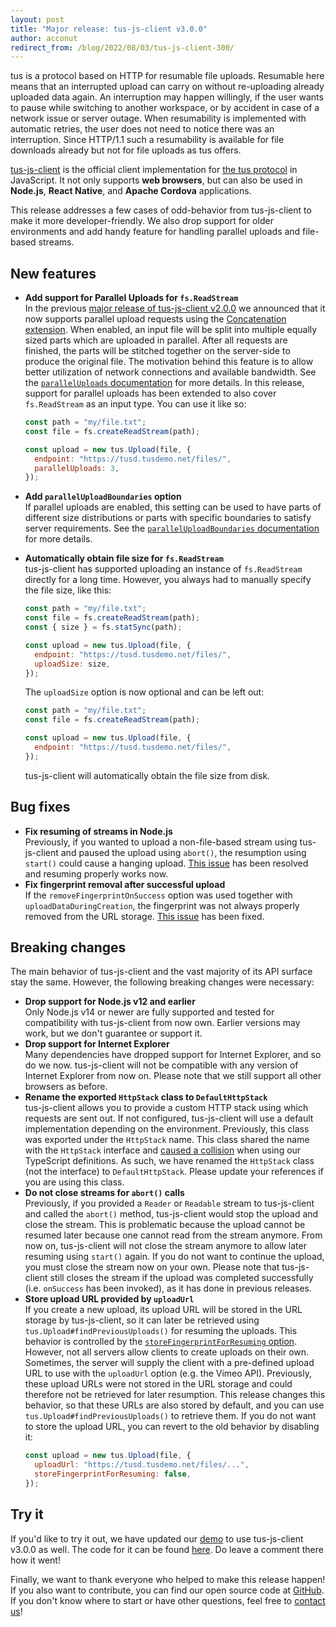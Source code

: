 ```yaml
---
layout: post
title: "Major release: tus-js-client v3.0.0"
author: acconut
redirect_from: /blog/2022/08/03/tus-js-client-300/
---
```


tus is a protocol based on HTTP for resumable file uploads. Resumable here means that an interrupted upload can carry on without re-uploading already uploaded data again. An interruption may happen willingly, if the user wants to pause while switching to another workspace, or by accident in case of a network issue or server outage. When resumability is implemented with automatic retries, the user does not need to notice there was an interruption. Since HTTP/1.1 such a resumability is available for file downloads already but not for file uploads as tus offers.

[tus-js-client](https://github.com/tus/tus-js-client/) is the official client implementation for [the tus protocol](/protocols/resumable-upload.html) in JavaScript. It not only supports **web browsers**, but can also be used in **Node.js**, **React Native**, and **Apache Cordova** applications.

This release addresses a few cases of odd-behavior from tus-js-client to make it more developer-friendly. We also drop support for older environments and add handy feature for handling parallel uploads and file-based streams.

## New features

- **Add support for Parallel Uploads for `fs.ReadStream`**<br />
  In the previous [major release of tus-js-client v2.0.0](https://tus.io/blog/2020/05/04/tus-js-client-200.html) we announced that it now supports parallel upload requests using the [Concatenation extension](https://tus.io/protocols/resumable-upload.html#concatenation). When enabled, an input file will be split into multiple equally sized parts which are uploaded in parallel. After all requests are finished, the parts will be stitched together on the server-side to produce the original file. The motivation behind this feature is to allow better utilization of network connections and available bandwidth. See the [`parallelUploads` documentation](https://github.com/tus/tus-js-client/blob/v3.0.0/docs/api.md#paralleluploads) for more details.
  In this release, support for parallel uploads has been extended to also cover `fs.ReadStream` as an input type. You can use it like so:

  ```js
  const path = "my/file.txt";
  const file = fs.createReadStream(path);

  const upload = new tus.Upload(file, {
    endpoint: "https://tusd.tusdemo.net/files/",
    parallelUploads: 3,
  });
  ```

- **Add `parallelUploadBoundaries` option**<br />
  If parallel uploads are enabled, this setting can be used to have parts of different size distributions or parts with specific boundaries to satisfy server requirements. See the [`parallelUploadBoundaries` documentation](https://github.com/tus/tus-js-client/blob/v3.0.0/docs/api.md#paralleluploadboundaries) for more details.
- **Automatically obtain file size for `fs.ReadStream`**<br />
  tus-js-client has supported uploading an instance of `fs.ReadStream` directly for a long time. However, you always had to manually specify the file size, like this:

  ```js
  const path = "my/file.txt";
  const file = fs.createReadStream(path);
  const { size } = fs.statSync(path);

  const upload = new tus.Upload(file, {
    endpoint: "https://tusd.tusdemo.net/files/",
    uploadSize: size,
  });
  ```

  The `uploadSize` option is now optional and can be left out:

  ```js
  const path = "my/file.txt";
  const file = fs.createReadStream(path);

  const upload = new tus.Upload(file, {
    endpoint: "https://tusd.tusdemo.net/files/",
  });
  ```

  tus-js-client will automatically obtain the file size from disk.

## Bug fixes

- **Fix resuming of streams in Node.js**<br />
  Previously, if you wanted to upload a non-file-based stream using tus-js-client and paused the upload using `abort()`, the resumption using `start()` could cause a hanging upload. [This issue](https://github.com/tus/tus-js-client/issues/275) has been resolved and resuming properly works now.
- **Fix fingerprint removal after successful upload**<br />
  If the `removeFingerprintOnSuccess` option was used together with `uploadDataDuringCreation`, the fingerprint was not always properly removed from the URL storage. [This issue](https://github.com/tus/tus-js-client/issues/397) has been fixed.

## Breaking changes

The main behavior of tus-js-client and the vast majority of its API surface stay the same. However, the following breaking changes were necessary:

- **Drop support for Node.js v12 and earlier**<br />
  Only Node.js v14 or newer are fully supported and tested for compatibility with tus-js-client from now own. Earlier versions may work, but we don't guarantee or support it.
- **Drop support for Internet Explorer**<br />
  Many dependencies have dropped support for Internet Explorer, and so do we now. tus-js-client will not be compatible with any version of Internet Explorer from now on. Please note that we still support all other browsers as before.
- **Rename the exported `HttpStack` class to `DefaultHttpStack`**<br />
  tus-js-client allows you to provide a custom HTTP stack using which requests are sent out. If not configured, tus-js-client will use a default implementation depending on the environment. Previously, this class was exported under the `HttpStack` name. This class shared the name with the `HttpStack` interface and [caused a collision](https://github.com/tus/tus-js-client/pull/241) when using our TypeScript definitions. As such, we have renamed the `HttpStack` class (not the interface) to `DefaultHttpStack`. Please update your references if you are using this class.
- **Do not close streams for `abort()` calls**<br />
  Previously, if you provided a `Reader` or `Readable` stream to tus-js-client and called the `abort()` method, tus-js-client would stop the upload and close the stream. This is problematic because the upload cannot be resumed later because one cannot read from the stream anymore. From now on, tus-js-client will not close the stream anymore to allow later resuming using `start()` again. If you do not want to continue the upload, you must close the stream now on your own.
  Please note that tus-js-client still closes the stream if the upload was completed successfully (i.e. `onSuccess` has been invoked), as it has done in previous releases.
- **Store upload URL provided by `uploadUrl`**<br />
  If you create a new upload, its upload URL will be stored in the URL storage by tus-js-client, so it can later be retrieved using `tus.Upload#findPreviousUploads()` for resuming the uploads. This behavior is controlled by the [`storeFingerprintForResuming` option](https://github.com/tus/tus-js-client/blob/v3.0.0/docs/api.md#storefingerprintforresuming). However, not all servers allow clients to create uploads on their own. Sometimes, the server will supply the client with a pre-defined upload URL to use with the `uploadUrl` option (e.g. the Vimeo API). Previously, these upload URLs were not stored in the URL storage and could therefore not be retrieved for later resumption.
  This release changes this behavior, so that these URLs are also stored by default, and you can use `tus.Upload#findPreviousUploads()` to retrieve them.
  If you do not want to store the upload URL, you can revert to the old behavior by disabling it:
  ```js
  const upload = new tus.Upload(file, {
    uploadUrl: "https://tusd.tusdemo.net/files/...",
    storeFingerprintForResuming: false,
  });
  ```

## Try it

If you'd like to try it out, we have updated our [demo](/demo.html) to use tus-js-client v3.0.0 as well. The code for it can be found [here](https://github.com/tus/tus.io/blob/main/assets/javascripts/upload-demo.js). Do leave a comment there how it went!

Finally, we want to thank everyone who helped to make this release happen! If you also want to contribute, you can find our open source code at [GitHub](https://github.com/tus). If you don't know where to start or have other questions, feel free to [contact us](/support.html)!
